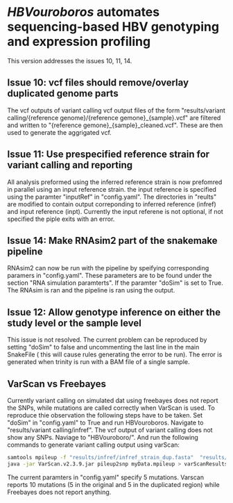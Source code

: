 *HBVouroboros* automates sequencing-based HBV genotyping and expression profiling
===

This version addresses the issues 10, 11, 14.

## Issue 10: vcf files should remove/overlay duplicated genome parts
The vcf outputs of variant calling vcf output files of the form "results/variant calling/{reference genome}/{reference gemone}\_{sample}.vcf" are filtered and written to "{reference gemone}\_{sample}\_cleaned.vcf". These are then used to generate the aggrigated vcf.

## Issue 11: Use prespecified reference strain for variant calling and reporting
All analysis preformed using the inferred reference strain is now prefomred in parallel using an input reference strain. the input reference is specified using the paramter "inputRef" in "config.yaml". The directories in "reults" are modified to contain output correponding to inferred reference (infref) and input reference (inpt). Currently the input referene is not optional, if not specified the piple exits with an error. 

## Issue 14: Make RNAsim2 part of the snakemake pipeline
RNAsim2 can now be run with the pipeline by speifying corresponding paramers in "config.yaml". These parameters are to be found under the section "RNA simulation paramterts". If the paramter "doSim" is set to True. The RNAsim is ran and the pipeline is ran using the output.

## Issue 12: Allow genotype inference on either the study level or the sample level
This issue is not resolved. The current problem can be reproduced by setting "doSim" to false and uncommenting the last line in the main SnakeFile ( this will cause rules generating the error to be run). The error is generated when trinity is run with a BAM file of a single sample.

## VarScan vs Freebayes
Currently variant calling on simulated dat using freebayes does not report the SNPs, while mutations are called correctly when VarScan is used. To reproduce thie observation the following steps have to be taken. Set "doSim" in "config.yaml" to True and run HBVouroboros. Navigate to "results/variant calling/infref". The vcf output 
of variant calling does not show any SNPs. Naviage to "HBVouroboro/". And run the following commands to generate variant calling output using varScan:

```bash
samtools mpileup -f "results/infref/infref_strain_dup.fasta"  "results/infref_bam/infref_simSample.sorted.bam > mzData.mpileup"
java -jar VarScan.v2.3.9.jar pileup2snp myData.mpileup > varScanResults.txt
```
The current paramters in "config.yaml" specify 5 mutations. Varscan reports 10 mutations (5 in the original and 5 in the duplicated region) while Freebayes does not report anything.
